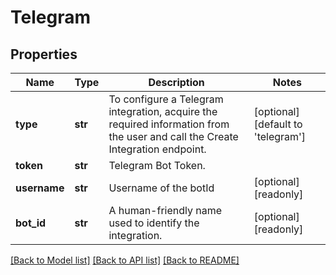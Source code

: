 # Telegram

## Properties
Name | Type | Description | Notes
------------ | ------------- | ------------- | -------------
**type** | **str** | To configure a Telegram integration, acquire the required information from the user and call the Create Integration endpoint.  | [optional] [default to 'telegram']
**token** | **str** | Telegram Bot Token. | 
**username** | **str** | Username of the botId | [optional] [readonly] 
**bot_id** | **str** | A human-friendly name used to identify the integration. | [optional] [readonly] 

[[Back to Model list]](../README.md#documentation-for-models) [[Back to API list]](../README.md#documentation-for-api-endpoints) [[Back to README]](../README.md)


